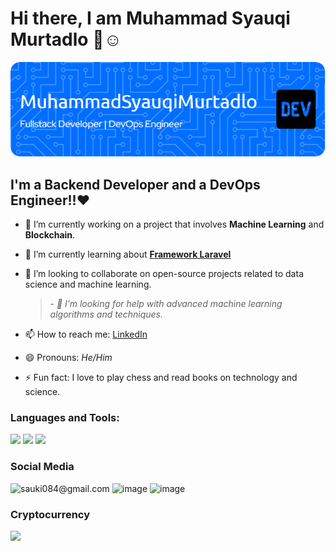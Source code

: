 # Hi there, I am Muhammad Syauqi Murtadlo 👋☺️

<!--
**MuhammadSyauqiMurtadlo/MuhammadSyauqiMurtadlo** is a ✨ _special_ ✨ repository because its `README.md` (this file) appears on your GitHub profile.

Here are some ideas to get you started:

- 🔭 I’m currently working on ...
- 🌱 I’m currently learning ...
- 👯 I’m looking to collaborate on ...
- 🤔 I’m looking for help with ...
- 💬 Ask me about ...
- 📫 How to reach me: ...
- 😄 Pronouns: ...
- ⚡ Fun fact: ...
-->

![Muhammad Syauqi Murtadlo](img/github-header-image.png)

## I'm a Backend Developer and a DevOps Engineer!!❤️

- 🔭 I’m currently working on a project that involves **Machine Learning** and **Blockchain**.
- 🌱 I’m currently learning about [**Framework Laravel**](https://laravel.com)
- 👯 I’m looking to collaborate on open-source projects related to data science and machine learning.

  > _- 🤔 I’m looking for help with advanced machine learning algorithms and techniques._

- 📫 How to reach me: [LinkedIn](https://www.linkedin.com/in/muhammad-syauqi-murtadlo-043138276/)
- 😄 Pronouns: _He/Him_
- ⚡ Fun fact: I love to play chess and read books on technology and science.

### Languages and Tools:

<img src="https://img.shields.io/badge/ChatGPT-74aa9c?style=for-the-badge&logo=openai&logoColor=white" />
<img src="https://img.shields.io/badge/github%20copilot-000000?style=for-the-badge&logo=githubcopilot&logoColor=white" />
<img src="https://img.shields.io/badge/Blockchain.com-121D33?logo=blockchaindotcom&logoColor=fff&style=for-the-badge" />
<!-- <img src="{BadgeURLHere}" /> -->

### Social Media

![sauki084@gmail.com](https://img.shields.io/badge/Gmail-D14836?style=for-the-badge&logo=gmail&logoColor=white)
![image](https://img.shields.io/badge/Telegram-2CA5E0?style=for-the-badge&logo=telegram&logoColor=white)
![image](https://img.shields.io/badge/WhatsApp-25D366?style=for-the-badge&logo=whatsapp&logoColor=white)

<!-- ![image]({BadgeURLHere}) -->

### Cryptocurrency

<img src="https://img.shields.io/badge/Bitcoin-000000?style=for-the-badge&logo=bitcoin&logoColor=yellow" />
